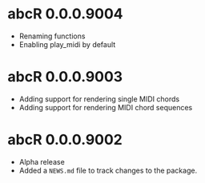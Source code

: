# abcR 0.0.0.9004

* Renaming functions
* Enabling play_midi by default

# abcR 0.0.0.9003

* Adding support for rendering single MIDI chords
* Adding support for rendering MIDI chord sequences

# abcR 0.0.0.9002

* Alpha release
* Added a `NEWS.md` file to track changes to the package.
